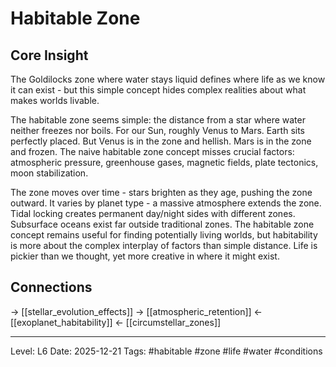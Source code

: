 # Habitable Zone

## Core Insight
The Goldilocks zone where water stays liquid defines where life as we know it can exist - but this simple concept hides complex realities about what makes worlds livable.

The habitable zone seems simple: the distance from a star where water neither freezes nor boils. For our Sun, roughly Venus to Mars. Earth sits perfectly placed. But Venus is in the zone and hellish. Mars is in the zone and frozen. The naive habitable zone concept misses crucial factors: atmospheric pressure, greenhouse gases, magnetic fields, plate tectonics, moon stabilization.

The zone moves over time - stars brighten as they age, pushing the zone outward. It varies by planet type - a massive atmosphere extends the zone. Tidal locking creates permanent day/night sides with different zones. Subsurface oceans exist far outside traditional zones. The habitable zone concept remains useful for finding potentially living worlds, but habitability is more about the complex interplay of factors than simple distance. Life is pickier than we thought, yet more creative in where it might exist.

## Connections
→ [[stellar_evolution_effects]]
→ [[atmospheric_retention]]
← [[exoplanet_habitability]]
← [[circumstellar_zones]]

---
Level: L6
Date: 2025-12-21
Tags: #habitable #zone #life #water #conditions